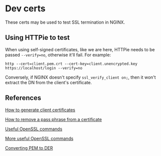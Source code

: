 # Dev certs
These certs may be used to test SSL termination in NGINX.

## Using HTTPie to test

When using self-signed certificates, like we are here, HTTPie needs to be passed `--verify=no`, otherwise it'll fail. For example:

```
http --cert=client.pem.crt --cert-key=client.unencrypted.key https://localhost/login --verify=no

```

Conversely, if NGINX doesn't specify `ssl_verify_client on;`, then it won't extract the DN from the client's certificate.

## References

[How to generate client certificates](http://nategood.com/client-side-certificate-authentication-in-ngi)

[How to remove a pass phrase from a certificate](http://www.insivia.com/removing-a-pass-phrase-from-a-ssl-certificate/)

[Useful OpenSSL commands](https://www.sslshopper.com/article-most-common-openssl-commands.html)

[More useful OpenSSL commands](https://support.asperasoft.com/hc/en-us/articles/216128468-OpenSSL-commands-to-check-and-verify-your-SSL-certificate-key-and-CSR)

[Converting PEM to DER](https://support.ssl.com/Knowledgebase/Article/View/19/0/der-vs-crt-vs-cer-vs-pem-certificates-and-how-to-convert-them)